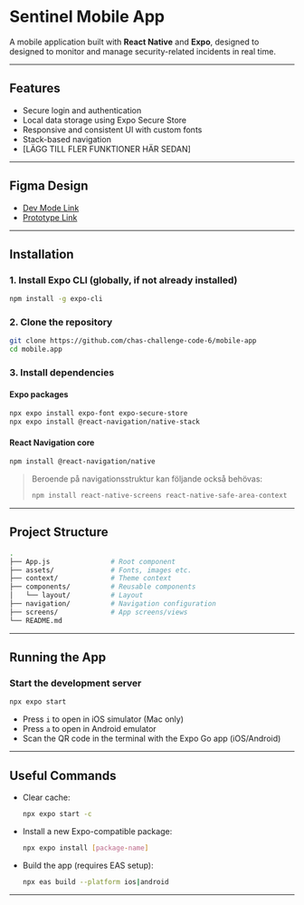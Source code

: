 
# Sentinel Mobile App

A mobile application built with **React Native** and **Expo**, designed to designed to monitor and manage security-related incidents in real time.

---

## Features

- Secure login and authentication
- Local data storage using Expo Secure Store
- Responsive and consistent UI with custom fonts
- Stack-based navigation
- [LÄGG TILL FLER FUNKTIONER HÄR SEDAN]

---

## Figma Design

- [Dev Mode Link](https://www.figma.com/design/A0UtLXheRjdi2yvWByEiVq/Sentinel?node-id=19-101&m=dev&t=T5hnKkVLStgqyAOk-1)  
- [Prototype Link](https://www.figma.com/proto/A0UtLXheRjdi2yvWByEiVq/Sentinel?node-id=19-101&t=T5hnKkVLStgqyAOk-1)

---

## Installation

### 1. Install Expo CLI (globally, if not already installed)

```bash
npm install -g expo-cli
```

### 2. Clone the repository

```bash
git clone https://github.com/chas-challenge-code-6/mobile-app
cd mobile.app
```

### 3. Install dependencies

#### Expo packages

```bash
npx expo install expo-font expo-secure-store
npx expo install @react-navigation/native-stack
```

#### React Navigation core

```bash
npm install @react-navigation/native
```

> Beroende på navigationsstruktur kan följande också behövas:
> ```bash
> npm install react-native-screens react-native-safe-area-context
> ```

---

## Project Structure

```bash
.
├── App.js               # Root component
├── assets/              # Fonts, images etc.
├── context/             # Theme context 
├── components/          # Reusable components
│   └── layout/          # Layout
├── navigation/          # Navigation configuration  
├── screens/             # App screens/views
└── README.md
```

---

## Running the App

### Start the development server

```bash
npx expo start
```

- Press `i` to open in iOS simulator (Mac only)
- Press `a` to open in Android emulator
- Scan the QR code in the terminal with the Expo Go app (iOS/Android)

---

## Useful Commands

- Clear cache:  
  ```bash
  npx expo start -c
  ```

- Install a new Expo-compatible package:  
  ```bash
  npx expo install [package-name]
  ```

- Build the app (requires EAS setup):  
  ```bash
  npx eas build --platform ios|android
  ```

---